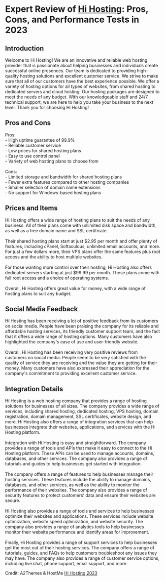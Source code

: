 <h1>Expert Review of <a href="https://a2themes.com/hi-hosting-reviews">Hi Hosting</a>: Pros, Cons, and Performance Tests in 2023</h1>
<h2>Introduction</h2>
Welcome to Hi Hosting! We are an innovative and reliable web hosting provider that is passionate about helping businesses and individuals create successful online presences. Our team is dedicated to providing high-quality hosting solutions and excellent customer service. We strive to make sure that all of our customers have the best experience possible. We offer a variety of hosting options for all types of websites, from shared hosting to dedicated servers and cloud hosting. Our hosting packages are designed to meet the needs of any budget. With our knowledgeable staff and 24/7 technical support, we are here to help you take your business to the next level. Thank you for choosing Hi Hosting!
<h2>Pros and Cons</h2>
Pros: <br>- High uptime guarantee of 99.9% <br>- Reliable customer service <br>- Low prices for shared hosting plans <br>- Easy to use control panel <br>- Variety of web hosting plans to choose from <br><br>Cons: <br>- Limited storage and bandwidth for shared hosting plans <br>- Fewer extra features compared to other hosting companies <br>- Smaller selection of domain name extensions <br>- No support for Windows-based hosting plans
<h2>Prices and Items</h2>
Hi Hosting offers a wide range of hosting plans to suit the needs of any business. All of their plans come with unlimited disk space and bandwidth, as well as a free domain name and SSL certificate.<br><br>Their shared hosting plans start at just $2.95 per month and offer plenty of features, including cPanel, Softaculous, unlimited email accounts, and more. For just a few dollars more, their VPS plans offer the same features plus root access and the ability to host multiple websites.<br><br>For those wanting more control over their hosting, Hi Hosting also offers dedicated servers starting at just $99.99 per month. These plans come with full root access and a choice of operating systems.<br><br>Overall, Hi Hosting offers great value for money, with a wide range of hosting plans to suit any budget.
<h2>Social Media Feedback</h2>
Hi Hosting has been receiving a lot of positive feedback from its customers on social media. People have been praising the company for its reliable and affordable hosting services, its friendly customer support team, and the fact that it offers a wide range of hosting options. Many customers have also highlighted the company's ease of use and user-friendly website.<br><br>Overall, Hi Hosting has been receiving very positive reviews from customers on social media. People seem to be very satisfied with the quality of service they are receiving and the value they are getting for their money. Many customers have also expressed their appreciation for the company's commitment to providing excellent customer service.
<h2>Integration Details</h2>
Hi Hosting is a web hosting company that provides a range of hosting solutions for businesses of all sizes. The company provides a wide range of services, including shared hosting, dedicated hosting, VPS hosting, domain registration, domain management, SSL certificates, website design, and more. Hi Hosting also offers a range of integration services that can help businesses integrate their websites, applications, and services with the Hi Hosting platform.<br><br>Integration with Hi Hosting is easy and straightforward. The company provides a range of tools and APIs that make it easy to connect to the Hi Hosting platform. These APIs can be used to manage accounts, domains, databases, and other services. The company also provides a range of tutorials and guides to help businesses get started with integration.<br><br>The company offers a range of features to help businesses manage their hosting services. These features include the ability to manage domains, databases, and other services, as well as the ability to monitor the performance of their websites. The company also provides a range of security features to protect customers’ data and ensure their websites are secure.<br><br>Hi Hosting also provides a range of tools and services to help businesses optimize their websites and applications. These services include website optimization, website speed optimization, and website security. The company also provides a range of analytics tools to help businesses monitor their website performance and identify areas for improvement.<br><br>Finally, Hi Hosting provides a range of support services to help businesses get the most out of their hosting services. The company offers a range of tutorials, guides, and FAQs to help customers troubleshoot any issues they may have. The company also provides a range of customer service options, including live chat, phone support, email support, and more.
<p>Credit: A2Themes & HostMe <a href="https://a2themes.com/hi-hosting-reviews">Hi Hosting 2023</a></p>